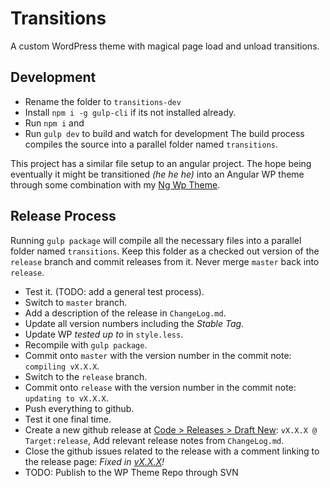 # Transitions
A custom WordPress theme with magical page load and unload transitions.

## Development
- Rename the folder to `transitions-dev`
- Install `npm i -g gulp-cli` if its not installed already.
- Run `npm i` and 
- Run `gulp dev` to build and watch for development
The build process compiles the source into a parallel folder named `transitions`. 

This project has a similar file setup to an angular project. The hope being eventually it might be transitioned _(he he he)_ into an Angular WP theme through some combination with my [Ng Wp Theme](https://github.com/arniebradfo/ng-wp-theme).

## Release Process
Running `gulp package` will compile all the necessary files into a parallel folder named `transitions`. Keep this folder as a checked out version of the `release` branch and commit releases from it. Never merge `master` back into `release`.
- Test it. (TODO: add a general test process).
- Switch to `master` branch.
- Add a description of the release in `ChangeLog.md`.
- Update all version numbers including the _Stable Tag_.
- Update WP _tested up to_ in `style.less`.
- Recompile with `gulp package`.
- Commit onto `master` with the version number in the commit note: `compiling vX.X.X`.
- Switch to the `release` branch.
- Commit onto `release` with the version number in the commit note: `updating to vX.X.X`.
- Push everything to github.
- Test it one final time.
- Create a new github release at [Code > Releases > Draft New](https://github.com/arniebradfo/Transitions/releases/new): `vX.X.X @ Target:release`, Add relevant release notes from `ChangeLog.md`.
- Close the github issues related to the release with a comment linking to the release page: _Fixed in [vX.X.X](https://github.com/arniebradfo/Transitions/releases/tag/vX.X.X)!_
- TODO: Publish to the WP Theme Repo through SVN
